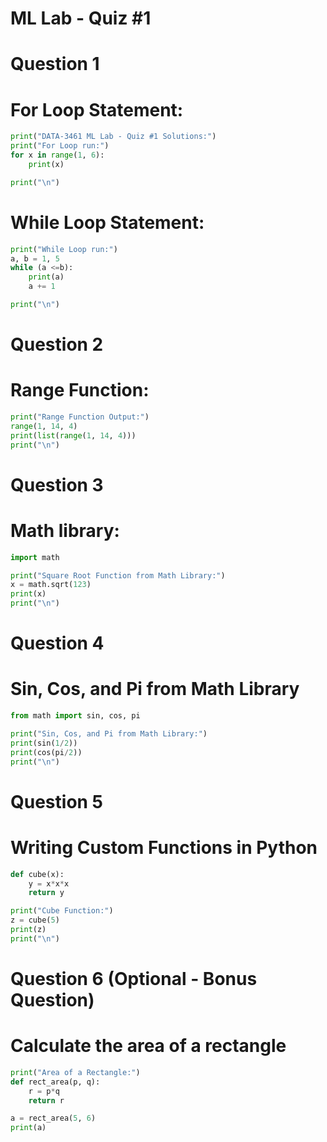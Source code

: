 # ML Lab - Quiz #1

# Question 1
# For Loop Statement:
```python
print("DATA-3461 ML Lab - Quiz #1 Solutions:")
print("For Loop run:")
for x in range(1, 6):
    print(x)

print("\n")
```
# While Loop Statement:
```python
print("While Loop run:")
a, b = 1, 5
while (a <=b):
    print(a)
    a += 1

print("\n")
```
# Question 2
# Range Function:
```python
print("Range Function Output:")
range(1, 14, 4)
print(list(range(1, 14, 4)))
print("\n")
```
# Question 3
# Math library:
```python
import math

print("Square Root Function from Math Library:")
x = math.sqrt(123)
print(x)
print("\n")
```
# Question 4
# Sin, Cos, and Pi from Math Library
```python
from math import sin, cos, pi

print("Sin, Cos, and Pi from Math Library:")
print(sin(1/2))
print(cos(pi/2))
print("\n")
```
# Question 5
# Writing Custom Functions in Python
```python
def cube(x):
    y = x*x*x
    return y

print("Cube Function:")
z = cube(5)
print(z)
print("\n")
```
# Question 6 (Optional - Bonus Question)
# Calculate the area of a rectangle
```python
print("Area of a Rectangle:")
def rect_area(p, q):
    r = p*q
    return r

a = rect_area(5, 6)
print(a)
```
